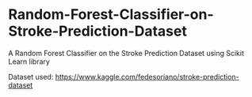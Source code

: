 # Random-Forest-Classifier-on-Stroke-Prediction-Dataset
A Random Forest Classifier on the Stroke Prediction Dataset using Scikit Learn library

Dataset used: https://www.kaggle.com/fedesoriano/stroke-prediction-dataset
